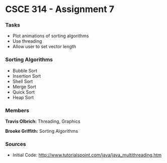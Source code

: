 CSCE 314 - Assignment 7
=======================

### Tasks
	
* Plot animations of sorting algorithms
* Use threading
* Allow user to set vector length

### Sorting Algorithms 

* Bubble Sort
* Insertion Sort
* Shell Sort
* Merge Sort
* Quick Sort
* Heap Sort

### Members

**Travis Olbrich:** Threading, Graphics

**Brooke Griffith:** Sorting Algorithms

### Sources

* Initial Code: <http://www.tutorialspoint.com/java/java_multithreading.htm>